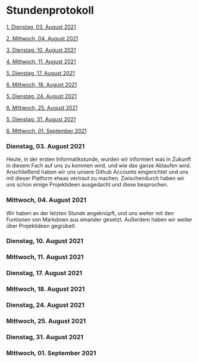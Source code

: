 # Stundenprotokoll

[1. Dienstag, 03. August 2021](#1)

[2. Mittwoch, 04. August 2021](#2)

[3. Dienstag, 10. August 2021](#3)

[4. Mittwoch, 11. August 2021](#4)

[5. Dienstag, 17. August 2021](#5)

[6. Mittwoch, 18. August 2021](#6)

[5. Dienstag, 24. August 2021](#7)

[6. Mittwoch, 25. August 2021](#8)

[5. Dienstag, 31. August 2021](#9)

[6. Mittwoch, 01. September 2021](#10)


### <a name="1"></a>Dienstag, 03. August 2021
Heute, in der ersten Informatikstunde, wurden wir informiert was in Zukunft in diesem Fach auf uns zu kommen wird, und wie das ganze Ablaufen wird.
Anschließend haben wir uns unsere Github Accounts eingerichtet und uns mit dieser Platform etwas vertraut zu machen. Zwischendurch haben wir uns schon einige Projektideen ausgedacht und diese besprochen.

### <a name="2"></a>Mittwoch, 04. August 2021
Wir haben an der letzten Stunde angeknüpft, und uns weiter mit den Funtionen von Markdown aus einander gesetzt. Außerdem haben wir weiter über Projektideen gegrübelt.

### <a name="3"></a>Dienstag, 10. August 2021


### <a name="4"></a>Mittwoch, 11. August 2021


### <a name="5"></a>Dienstag, 17. August 2021


### <a name="6"></a>Mittwoch, 18. August 2021


### <a name="7"></a>Dienstag, 24. August 2021


### <a name="8"></a>Mittwoch, 25. August 2021


### <a name="9"></a>Dienstag, 31. August 2021


### <a name="10"></a>Mittwoch, 01. September 2021
